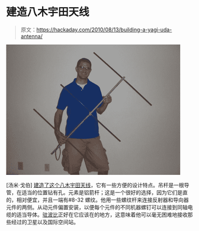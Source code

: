 # 建造八木宇田天线

> 原文：<https://hackaday.com/2010/08/13/building-a-yagi-uda-antenna/>

![](img/256604732d25c2b400847308c1c9a5b4.png "yagi-uda-antenna")

[汤米·戈伯] [建造了这个八木宇田天线](http://neodux.com/?view=story.php&post_id=451)，它有一些方便的设计特点。吊杆是一根导管，在适当的位置钻有孔。元素是铝箭杆；这是一个很好的选择，因为它们是直的，相对便宜，并且一端有#8-32 螺纹。他用一些螺纹杆来连接反射器和导向器元件的两侧。从动元件偏置安装，以便每个元件的不同机器螺钉可以连接到同轴电缆的适当导体。[驻波比](http://neodux.com/?view=story.php&post_id=451)正好在它应该在的地方，这意味着他可以毫无困难地接收那些经过的卫星以及国际空间站。